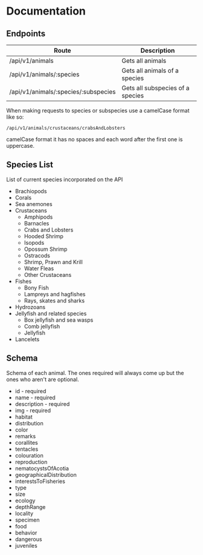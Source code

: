 # Documentation

## Endpoints 

| Route                                | Description                        |
| ---                                  |---                                 |
| /api/v1/animals                      | Gets all animals                   |
| /api/v1/animals/:species             | Gets all animals of a species      |
| /api/v1/animals/:species/:subspecies | Gets all subspecies of a species   |

When making requests to species or subspecies use a camelCase format like so:

```
/api/v1/animals/crustaceans/crabsAndLobsters
```

camelCase format it has no spaces and each word after the first one is uppercase.

## Species List

List of current species incorporated on the API

* Brachiopods
* Corals
* Sea anemones
* Crustaceans
    - Amphipods
    - Barnacles
    - Crabs and Lobsters
    - Hooded Shrimp
    - Isopods
    - Opossum Shrimp
    - Ostracods
    - Shrimp, Prawn and Krill
    - Water Fleas
    - Other Crustaceans
* Fishes
    - Bony Fish
    - Lampreys and hagfishes
    - Rays, skates and sharks
* Hydrozoans
* Jellyfish and related species
    - Box jellyfish and sea wasps
    - Comb jellyfish
    - Jellyfish
* Lancelets    

## Schema

Schema of each animal. The ones required will always come up but the ones who aren't are optional.

* id - required
* name - required
* description - required
* img - required
* habitat
* distribution
* color
* remarks
* corallites
* tentacles
* colouration
* reproduction
* nematocystsOfAcotia
* geographicalDistribution
* interestsToFisheries
* type
* size
* ecology
* depthRange
* locality
* specimen
* food
* behavior
* dangerous
* juveniles
